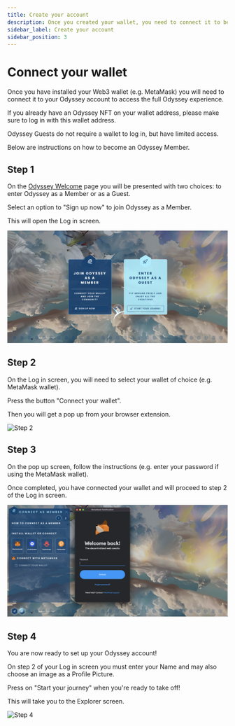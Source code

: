 ```yaml
---
title: Create your account
description: Once you created your wallet, you need to connect it to become an Odyssey Member.
sidebar_label: Create your account
sidebar_position: 3
---
```


# Connect your wallet

Once you have installed your Web3 wallet (e.g. MetaMask) you will need to connect it to your Odyssey account to access the full Odyssey experience.

If you already have an Odyssey NFT on your wallet address, please make sure to log in with this wallet address.

Odyssey Guests do not require a wallet to log in, but have limited access.

Below are instructions on how to become an Odyssey Member.

## Step 1

On the [Odyssey Welcome](https://demo.momentum.xyz/explore/welcome) page you will be presented with two choices: to enter Odyssey as a Member or as a Guest.

Select an option to "Sign up now" to join Odyssey as a Member.

This will open the Log in screen.

![Step 1](img/step1-becomemember.png)

## Step 2

On the Log in screen, you will need to select your wallet of choice (e.g. MetaMask wallet).

Press the button "Connect your wallet".

Then you will get a pop up from your browser extension.

![Step 2](img/step2-choosewallet.png)

## Step 3

On the pop up screen, follow the instructions (e.g. enter your password if using the MetaMask wallet).

Once completed, you have connected your wallet and will proceed to step 2 of the Log in screen.

![Step 3](img/step3-instructions.png)

## Step 4

You are now ready to set up your Odyssey account!

On step 2 of your Log in screen you must enter your Name and may also choose an image as a Profile Picture.

Press on "Start your journey" when you're ready to take off!

This will take you to the Explorer screen.

![Step 4](img/step4-startjourney.png)